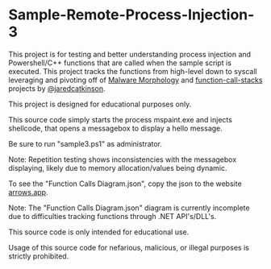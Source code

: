 # Sample-Remote-Process-Injection-3

This project is for testing and better understanding process injection and Powershell/C++ functions that are called when the sample script is executed. This project tracks the functions from high-level down to syscall leveraging and pivoting off of [Malware Morphology](https://github.com/jaredcatkinson/MalwareMorphology) and [function-call-stacks](https://github.com/jaredcatkinson/function-call-stacks) projects by [@jaredcatkinson](https://github.com/jaredcatkinson).

This project is designed for educational purposes only.

This source code simply starts the process mspaint.exe and injects shellcode, that opens a messagebox to display a hello message.

Be sure to run "sample3.ps1" as administrator.

Note: Repetition testing shows inconsistencies with the messagebox displaying, likely due to memory allocation/values being dynamic.

To see the "Function Calls Diagram.json", copy the json to the website [arrows.app](https://arrows.app).

Note: The "Function Calls Diagram.json" diagram is currently incomplete due to difficulties tracking functions through .NET API's/DLL's.

This source code is only intended for educational use.

Usage of this source code for nefarious, malicious, or illegal purposes is strictly prohibited.
